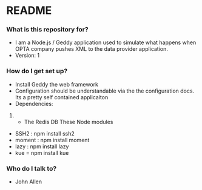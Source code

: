 # README #

### What is this repository for? ###

* I am a Node.js / Geddy application used to simulate what happens when OPTA company pushes XML to the data provider application.
* Version: 1


### How do I get set up? ###

* Install Geddy the web framework
* Configuration should be understandable via the the configuration docs. Its a pretty self contained applicaiton
* Dependencies:
1. * The Redis DB
These Node modules
* SSH2 : npm install ssh2
* moment : npm install moment
* lazy : npm install lazy
* kue = npm install kue

### Who do I talk to? ###

* John Allen 